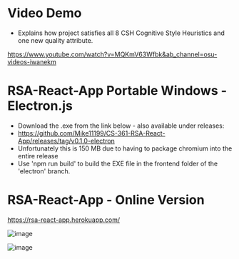 # Video Demo

- Explains how project satisfies all 8 CSH Cognitive Style Heuristics and one new quality attribute.

https://www.youtube.com/watch?v=MQKmV63Wfbk&ab_channel=osu-videos-iwanekm

# RSA-React-App Portable Windows - Electron.js

- Download the .exe from the link below - also available under releases:
- https://github.com/Mike11199/CS-361-RSA-React-App/releases/tag/v0.1.0-electron
- Unfortunately this is 150 MB due to having to package chromium into the entire release
- Use 'npm run build' to build the EXE file in the frontend folder of the 'electron' branch.



# RSA-React-App - Online Version

https://rsa-react-app.herokuapp.com/

![image](https://user-images.githubusercontent.com/91037796/233762953-141d7fbb-2b36-4663-afd8-423c48a1c5b1.png)

![image](https://user-images.githubusercontent.com/91037796/233762959-425754e7-9da0-4698-876a-1077c6419aef.png)


